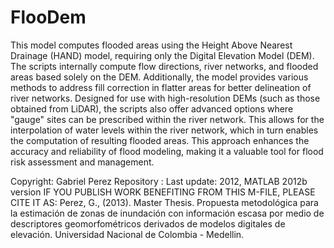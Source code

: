 # FlooDem

This model computes flooded areas using the Height Above Nearest Drainage (HAND) model, requiring only the Digital Elevation Model (DEM). The scripts internally compute flow directions, river networks, and flooded areas based solely on the DEM. Additionally, the model provides various methods to address fill correction in flatter areas for better delineation of river networks. Designed for use with high-resolution DEMs (such as those obtained from LiDAR), the scripts also offer advanced options where "gauge" sites can be prescribed within the river network. This allows for the interpolation of water levels within the river network, which in turn enables the computation of resulting flooded areas. This approach enhances the accuracy and reliability of flood modeling, making it a valuable tool for flood risk assessment and management.

Copyright: Gabriel Perez Repository : Last update: 2012, MATLAB 2012b version IF YOU PUBLISH WORK BENEFITING FROM THIS M-FILE, PLEASE CITE IT AS: Perez, G., (2013). Master Thesis. Propuesta metodológica para la estimación de zonas de inundación con información escasa por medio de descriptores geomorfométricos derivados de modelos digitales de elevación. Universidad Nacional de Colombia - Medellin. 

